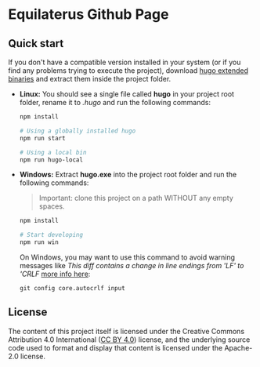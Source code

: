 # Equilaterus Github Page

## Quick start

If you don't have a compatible version installed in your system (or if you find any problems trying to execute the project), download [hugo extended binaries](https://github.com/gohugoio/hugo/releases/tag/v0.117.0) and extract them inside the project folder. 

* **Linux:** You should see a single file called **hugo** in your project root folder, rename it to *.hugo* and run the following commands:

  ```sh
  npm install

  # Using a globally installed hugo
  npm run start

  # Using a local bin
  npm run hugo-local
  ```

* **Windows:** Extract **hugo.exe** into the project root folder and run the following commands:
  
  > Important: clone this project on a path WITHOUT any empty spaces.

  ```sh
  npm install

  # Start developing
  npm run win
  ```

  On Windows, you may want to use this command to avoid warning messages like *This diff contains a change in line endings from 'LF' to 'CRLF* [more info here](https://github.com/desktop/desktop/issues/18225): 
  
  ```
  git config core.autocrlf input
  ```

## License

The content of this project itself is licensed under the Creative Commons Attribution 4.0 International ([CC BY 4.0](https://creativecommons.org/licenses/by/4.0/)) license, and the underlying source code used to format and display that content is licensed under the Apache-2.0 license.
